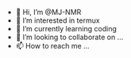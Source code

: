 - 👋 Hi, I’m @MJ-NMR
- 👀 I’m interested in termux 
- 🌱 I’m currently learning coding 
- 💞️ I’m looking to collaborate on ...
- 📫 How to reach me ...

<!---
MJ-NMR/MJ-NMR is a ✨ special ✨ repository because its `README.md` (this file) appears on your GitHub profile.
You can click the Preview link to take a look at your changes.
--->
